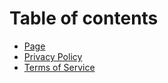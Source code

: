 # Table of contents

* [Page](README.md)
* [Privacy Policy](privacy-policy.md)
* [Terms of Service](terms-of-service.md)
